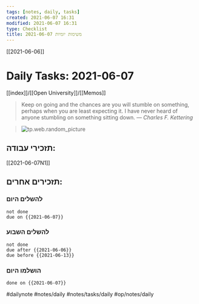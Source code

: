```yaml
---
tags: [notes, daily, tasks] 
created: 2021-06-07 16:31
modified: 2021-06-07 16:31
type: Checklist
title: משימות יומיות 2021-06-07	
---
```


[[2021-06-06]]

# Daily Tasks: 2021-06-07	

[[index]]/[[Open University]]/[[Memos]]

> Keep on going and the chances are you will stumble on something, perhaps when you are least expecting it. I have never heard of anyone stumbling on something sitting down.
> &mdash; <cite>Charles F. Kettering</cite>

> ![tp.web.random_picture](https://images.unsplash.com/photo-1621947660137-13b8a1a16e5b?crop=entropy&cs=tinysrgb&fit=crop&fm=jpg&h=200&ixlib=rb-1.2.1&q=80&w=600)  


## תזכירי עבודה:
[[2021-06-07N1]]

## תזכירים אחרים:


### להשלים היום
```tasks
not done
due on {{2021-06-07}}
```

### להשלים השבוע

```tasks
not done
due after {{2021-06-06}}
due before {{2021-06-13}}
```


### הושלמו היום

```tasks
done on {{2021-06-07}}
```

 



#dailynote 
#notes/daily
#notes/tasks/daily
#op/notes/daily